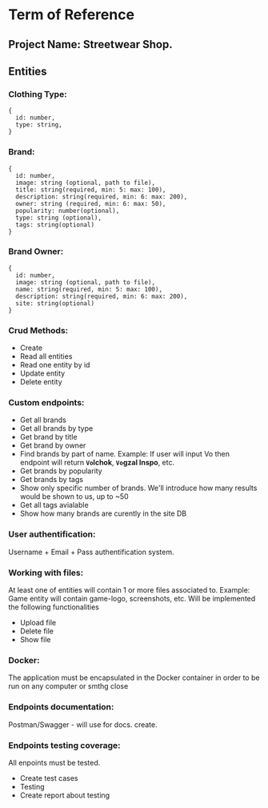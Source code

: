 # Term of Reference
## Project Name: Streetwear Shop.
## Entities
### Clothing Type:
    {
      id: number,
      type: string,
    }
### Brand:
    {
      id: number,
      image: string (optional, path to file),
      title: string(required, min: 5: max: 100),
      description: string(required, min: 6: max: 200),
      owner: string (required, min: 6: max: 50),
      popularity: number(optional),
      type: string (optional),
      tags: string(optional)
    }
    
### Brand Owner:
    {
      id: number,
      image: string (optional, path to file),
      name: string(required, min: 5: max: 100),
      description: string(required, min: 6: max: 200),
      site: string(optional)
    }

### Crud Methods:
- Create 
- Read all entities
- Read one entity by id
- Update entity
- Delete entity
      
### Custom endpoints:
- Get all brands
- Get all brands by type
- Get brand by title
- Get brand by owner
- Find brands by part of name. Example: If user will input Vo then endpoint will return **`Vo`lchok**, **`Vo`gzal Inspo**, etc.
- Get brands by popularity
- Get brands by tags
- Show only specific number of brands. We'll introduce how many results would be shown to us, up to ~50
- Get all tags avialable
- Show how many brands are curently in the site DB
### User authentification:
Username + Email + Pass authentification system.
### Working with files:
At least one of entities will contain 1 or more files associated to. Example: Game entity will contain game-logo, screenshots, etc.
Will be implemented the following functionalities
- Upload file
- Delete file
- Show file
### Docker:
The application must be encapsulated in the Docker container in order to be run on any computer or smthg close
### Endpoints documentation:
Postman/Swagger - will use for docs. create.
### Endpoints testing coverage:
All enpoints must be tested.
- Create test cases
- Testing
- Create report about testing
